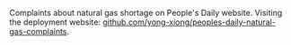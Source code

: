 Complaints about natural gas shortage on People's Daily website. Visiting the deployment website: <a href="https://github.com/yong-xiong/peoples-daily-natural-gas-complaints" target="_blank">github.com/yong-xiong/peoples-daily-natural-gas-complaints</a>.
